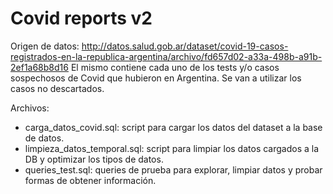 # Covid reports v2 
Origen de datos: http://datos.salud.gob.ar/dataset/covid-19-casos-registrados-en-la-republica-argentina/archivo/fd657d02-a33a-498b-a91b-2ef1a68b8d16
El mismo contiene cada uno de los tests y/o casos sospechosos de Covid que hubieron en Argentina. Se van a utilizar 
los casos no descartados. 

Archivos: 
- carga_datos_covid.sql: script para cargar los datos del dataset a la base de datos.
- limpieza_datos_temporal.sql: script para limpiar los datos cargados a la DB y optimizar los tipos de datos.
- queries_test.sql: queries de prueba para explorar, limpiar datos y probar formas de obtener información. 
